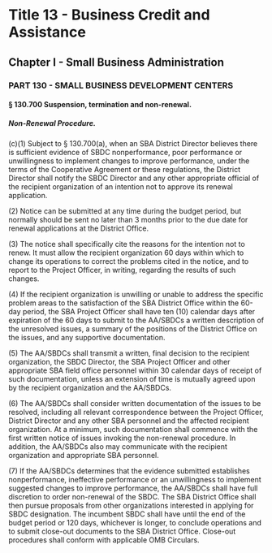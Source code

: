 
# Title 13 - Business Credit and Assistance
## Chapter I - Small Business Administration
### PART 130 - SMALL BUSINESS DEVELOPMENT CENTERS
#### § 130.700 Suspension, termination and non-renewal.
##### Non-Renewal Procedure.

(c)(1) Subject to § 130.700(a), when an SBA District Director believes there is sufficient evidence of SBDC nonperformance, poor performance or unwillingness to implement changes to improve performance, under the terms of the Cooperative Agreement or these regulations, the District Director shall notify the SBDC Director and any other appropriate official of the recipient organization of an intention not to approve its renewal application.

(2) Notice can be submitted at any time during the budget period, but normally should be sent no later than 3 months prior to the due date for renewal applications at the District Office.

(3) The notice shall specifically cite the reasons for the intention not to renew. It must allow the recipient organization 60 days within which to change its operations to correct the problems cited in the notice, and to report to the Project Officer, in writing, regarding the results of such changes.

(4) If the recipient organization is unwilling or unable to address the specific problem areas to the satisfaction of the SBA District Office within the 60-day period, the SBA Project Officer shall have ten (10) calendar days after expiration of the 60 days to submit to the AA/SBDCs a written description of the unresolved issues, a summary of the positions of the District Office on the issues, and any supportive documentation.

(5) The AA/SBDCs shall transmit a written, final decision to the recipient organization, the SBDC Director, the SBA Project Officer and other appropriate SBA field office personnel within 30 calendar days of receipt of such documentation, unless an extension of time is mutually agreed upon by the recipient organization and the AA/SBDCs.

(6) The AA/SBDCs shall consider written documentation of the issues to be resolved, including all relevant correspondence between the Project Officer, District Director and any other SBA personnel and the affected recipient organization. At a minimum, such documentation shall commence with the first written notice of issues invoking the non-renewal procedure. In addition, the AA/SBDCs also may communicate with the recipient organization and appropriate SBA personnel.

(7) If the AA/SBDCs determines that the evidence submitted establishes nonperformance, ineffective performance or an unwillingness to implement suggested changes to improve performance, the AA/SBDCs shall have full discretion to order non-renewal of the SBDC. The SBA District Office shall then pursue proposals from other organizations interested in applying for SBDC designation. The incumbent SBDC shall have until the end of the budget period or 120 days, whichever is longer, to conclude operations and to submit close-out documents to the SBA District Office. Close-out procedures shall conform with applicable OMB Circulars.
